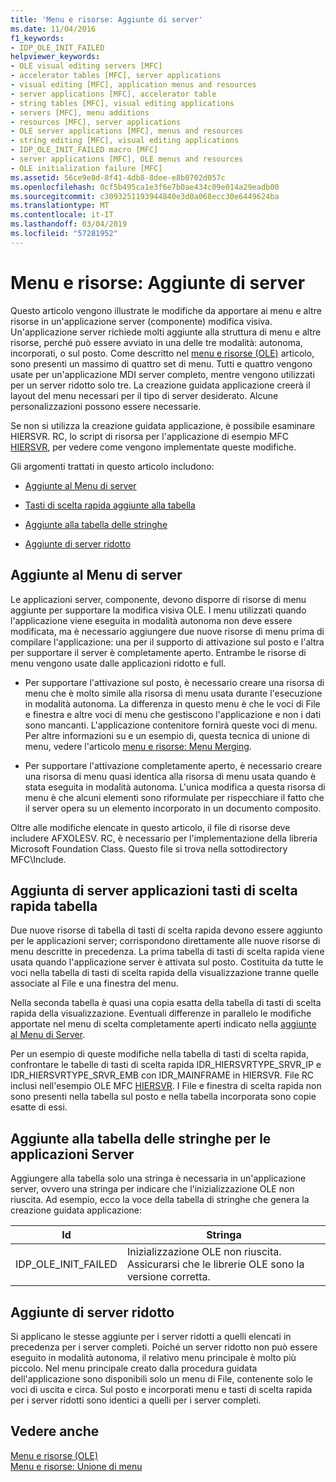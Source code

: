 ```yaml
---
title: 'Menu e risorse: Aggiunte di server'
ms.date: 11/04/2016
f1_keywords:
- IDP_OLE_INIT_FAILED
helpviewer_keywords:
- OLE visual editing servers [MFC]
- accelerator tables [MFC], server applications
- visual editing [MFC], application menus and resources
- server applications [MFC], accelerator table
- string tables [MFC], visual editing applications
- servers [MFC], menu additions
- resources [MFC], server applications
- OLE server applications [MFC], menus and resources
- string editing [MFC], visual editing applications
- IDP_OLE_INIT_FAILED macro [MFC]
- server applications [MFC], OLE menus and resources
- OLE initialization failure [MFC]
ms.assetid: 56ce9e8d-8f41-4db8-8dee-e8b0702d057c
ms.openlocfilehash: 0cf5b495ca1e3f6e7b0ae434c09e014a29eadb00
ms.sourcegitcommit: c3093251193944840e3d0a068ecc30e6449624ba
ms.translationtype: MT
ms.contentlocale: it-IT
ms.lasthandoff: 03/04/2019
ms.locfileid: "57281952"
---
```

# <a name="menus-and-resources-server-additions"></a>Menu e risorse: Aggiunte di server

Questo articolo vengono illustrate le modifiche da apportare ai menu e altre risorse in un'applicazione server (componente) modifica visiva. Un'applicazione server richiede molti aggiunte alla struttura di menu e altre risorse, perché può essere avviato in una delle tre modalità: autonoma, incorporati, o sul posto. Come descritto nel [menu e risorse (OLE)](../mfc/menus-and-resources-ole.md) articolo, sono presenti un massimo di quattro set di menu. Tutti e quattro vengono usate per un'applicazione MDI server completo, mentre vengono utilizzati per un server ridotto solo tre. La creazione guidata applicazione creerà il layout del menu necessari per il tipo di server desiderato. Alcune personalizzazioni possono essere necessarie.

Se non si utilizza la creazione guidata applicazione, è possibile esaminare HIERSVR. RC, lo script di risorsa per l'applicazione di esempio MFC [HIERSVR](../visual-cpp-samples.md), per vedere come vengono implementate queste modifiche.

Gli argomenti trattati in questo articolo includono:

- [Aggiunte al Menu di server](#_core_server_menu_additions)

- [Tasti di scelta rapida aggiunte alla tabella](#_core_server_application_accelerator_table_additions)

- [Aggiunte alla tabella delle stringhe](../mfc/menus-and-resources-container-additions.md)

- [Aggiunte di server ridotto](#_core_mini.2d.server_additions)

##  <a name="_core_server_menu_additions"></a> Aggiunte al Menu di server

Le applicazioni server, componente, devono disporre di risorse di menu aggiunte per supportare la modifica visiva OLE. I menu utilizzati quando l'applicazione viene eseguita in modalità autonoma non deve essere modificata, ma è necessario aggiungere due nuove risorse di menu prima di compilare l'applicazione: una per il supporto di attivazione sul posto e l'altra per supportare il server è completamente aperto. Entrambe le risorse di menu vengono usate dalle applicazioni ridotto e full.

- Per supportare l'attivazione sul posto, è necessario creare una risorsa di menu che è molto simile alla risorsa di menu usata durante l'esecuzione in modalità autonoma. La differenza in questo menu è che le voci di File e finestra e altre voci di menu che gestiscono l'applicazione e non i dati sono mancanti. L'applicazione contenitore fornirà queste voci di menu. Per altre informazioni su e un esempio di, questa tecnica di unione di menu, vedere l'articolo [menu e risorse: Menu Merging](../mfc/menus-and-resources-menu-merging.md).

- Per supportare l'attivazione completamente aperto, è necessario creare una risorsa di menu quasi identica alla risorsa di menu usata quando è stata eseguita in modalità autonoma. L'unica modifica a questa risorsa di menu è che alcuni elementi sono riformulate per rispecchiare il fatto che il server opera su un elemento incorporato in un documento composito.

Oltre alle modifiche elencate in questo articolo, il file di risorse deve includere AFXOLESV. RC, è necessario per l'implementazione della libreria Microsoft Foundation Class. Questo file si trova nella sottodirectory MFC\Include.

##  <a name="_core_server_application_accelerator_table_additions"></a> Aggiunta di server applicazioni tasti di scelta rapida tabella

Due nuove risorse di tabella di tasti di scelta rapida devono essere aggiunto per le applicazioni server; corrispondono direttamente alle nuove risorse di menu descritte in precedenza. La prima tabella di tasti di scelta rapida viene usata quando l'applicazione server è attivata sul posto. Costituita da tutte le voci nella tabella di tasti di scelta rapida della visualizzazione tranne quelle associate al File e una finestra del menu.

Nella seconda tabella è quasi una copia esatta della tabella di tasti di scelta rapida della visualizzazione. Eventuali differenze in parallelo le modifiche apportate nel menu di scelta completamente aperti indicato nella [aggiunte al Menu di Server](#_core_server_menu_additions).

Per un esempio di queste modifiche nella tabella di tasti di scelta rapida, confrontare le tabelle di tasti di scelta rapida IDR_HIERSVRTYPE_SRVR_IP e IDR_HIERSVRTYPE_SRVR_EMB con IDR_MAINFRAME in HIERSVR. File RC inclusi nell'esempio OLE MFC [HIERSVR](../visual-cpp-samples.md). I File e finestra di scelta rapida non sono presenti nella tabella sul posto e nella tabella incorporata sono copie esatte di essi.

##  <a name="_core_string_table_additions_for_server_applications"></a> Aggiunte alla tabella delle stringhe per le applicazioni Server

Aggiungere alla tabella solo una stringa è necessaria in un'applicazione server, ovvero una stringa per indicare che l'inizializzazione OLE non riuscita. Ad esempio, ecco la voce della tabella di stringhe che genera la creazione guidata applicazione:

|Id|Stringa|
|--------|------------|
|IDP_OLE_INIT_FAILED|Inizializzazione OLE non riuscita. Assicurarsi che le librerie OLE sono la versione corretta.|

##  <a name="_core_mini.2d.server_additions"></a> Aggiunte di server ridotto

Si applicano le stesse aggiunte per i server ridotti a quelli elencati in precedenza per i server completi. Poiché un server ridotto non può essere eseguito in modalità autonoma, il relativo menu principale è molto più piccolo. Nel menu principale creato dalla procedura guidata dell'applicazione sono disponibili solo un menu di File, contenente solo le voci di uscita e circa. Sul posto e incorporati menu e tasti di scelta rapida per i server ridotti sono identici a quelli per i server completi.

## <a name="see-also"></a>Vedere anche

[Menu e risorse (OLE)](../mfc/menus-and-resources-ole.md)<br/>
[Menu e risorse: Unione di menu](../mfc/menus-and-resources-menu-merging.md)

